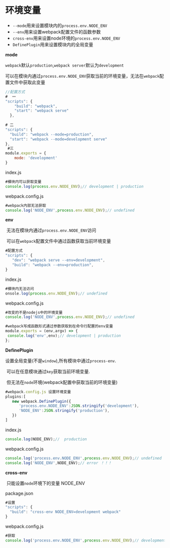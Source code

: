 # 环境变量

- `--mode`用来设置模块内的`process.env.NODE_ENV`
- `--env`用来设置webpack配置文件的函数参数
- `cross-env`用来设置node环境的`process.env.NODE_ENV`
- `DefinePlugin`用来设置模块内的全局变量

**mode**

​	`webpack`默认`production`,`webpack server`默认为`development`

​	可以在模块内通过`process.env.NODE_ENV`获取当前的环境变量，无法在`webpack`配置文件中获取此变量

```js
//配置方式
#  一
"scripts": {
    "build": "webpack",
    "start": "webpack serve"
  },
      
# 二
"scripts": {
  "build": "webpack --mode=production",
  "start": "webpack --mode=development serve"
},
 #三
module.exports = {
	mode: 'development'
}
```

index.js

```js
#模块内可以获取变量
console.log(process.env.NODE_ENV);// development | production
```

webpack.config.js

```js
#webpack内部无法获取
console.log('NODE_ENV',process.env.NODE_ENV);// undefined
```

**env**

​	无法在模块内通过`process.env.NODE_ENV`访问

​	可以在`webpack`配置文件中通过函数获取当前环境变量

```js
#配置方式
"scripts": {
   "dev": "webpack serve --env=development",
   "build": "webpack --env=production",
}
```

index.js

```js
#模块内无法访问 
onsole.log(process.env.NODE_ENV);// undefined
```

webpack.config.js

```js
#改变的不是nodejs中的环境变量
console.log('NODE_ENV',process.env.NODE_ENV);// undefined
```

 ```js
#webpack写成函数形式通过参数获取到在命令行配置的env变量
module.exports = (env,argv) => {
  console.log('env',env);// development | production
};
 ```

**DefinePlugin**

​	设置全局变量(不是`window`),所有模块中通过`process-env`.

​	可以在任意模块通过`key`获取当前环境变量.

​	但无法在`node`环境(webpack配置中获取当前的环境变量)

```js
#webpack.config.js 设置环境变量
plugins:[
   new webpack.DefinePlugin({
      'process.env.NODE_ENV':JSON.stringify('development'),
      'NODE_ENV':JSON.stringify('production'),
   })
] 
```

index.js

```js
console.log(NODE_ENV);//  production
```

webpack.config.js

```js
console.log('process.env.NODE_ENV',process.env.NODE_ENV);// undefined
console.log('NODE_ENV',NODE_ENV);// error ！！！
```

**cross-env**

​	只能设置`node`环境下的变量 NODE_ENV

package.json

```js
#设置
"scripts": {
  "build": "cross-env NODE_ENV=development webpack"
}
```

webpack.config.js

```js
#获取
console.log('process.env.NODE_ENV',process.env.NODE_ENV);// development
```


